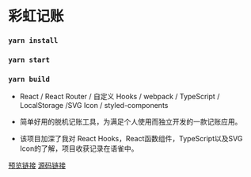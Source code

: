 

# 彩虹记账


### `yarn install`


### `yarn start`


### `yarn build`


* React / React Router / 自定义 Hooks / webpack / TypeScript / LocalStorage /SVG Icon / styled-components

* 简单好用的脱机记账工具，为满足个人使用而独立开发的一款记账应用。

* 该项目加深了我对 React Hooks，React函数组件，TypeScript以及SVG Icon的了解，项目收获记录在语雀中。


[预览链接](https://gouson.github.io/rainbow-bookkeeping)
[源码链接](https://github.com/Gouson/icebookkeeping-react)
